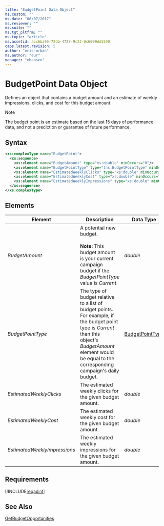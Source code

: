 ```yaml
---
title: "BudgetPoint Data Object"
ms.custom: ""
ms.date: "06/07/2017"
ms.reviewer: ""
ms.suite: ""
ms.tgt_pltfrm: ""
ms.topic: "article"
ms.assetid: acc6ba96-72db-4727-9c22-0c6099dd5590
caps.latest.revision: 5
author: "eric-urban"
ms.author: "eur"
manager: "ehansen"
---
```

# BudgetPoint Data Object
Defines an object that contains a budget amount and an estimate of weekly impressions, clicks, and cost for this budget amount.

> [!NOTE]
> The budget point is an estimate based on the last 15 days of performance data, and not a prediction or guarantee of future performance.

## Syntax

```xml
<xs:complexType name="BudgetPoint">
  <xs:sequence>
    <xs:element name="BudgetAmount" type="xs:double" minOccurs="0"/>
    <xs:element name="BudgetPointType" type="tns:BudgetPointType" minOccurs="0"/>
    <xs:element name="EstimatedWeeklyClicks" type="xs:double" minOccurs="0"/>
    <xs:element name="EstimatedWeeklyCost" type="xs:double" minOccurs="0"/>
    <xs:element name="EstimatedWeeklyImpressions" type="xs:double" minOccurs="0"/>
  </xs:sequence>
</xs:complexType>
```

## <a name="Elements"></a>Elements

|Element|Description|Data Type|
|-----------|---------------|-------------|
|*BudgetAmount*|A potential new budget.<br /><br />**Note:** This budget amount is your current campaign budget if the *BudgetPointType* value is *Current*.|*double*|
|*BudgetPointType*|The type of budget relative to a list of budget points. For example, if the budget point type is *Current* then this object's *BudgetAmount* element would be equal to the corresponding campaign's daily budget.|[BudgetPointType](../adinsight-api/budgetpointtype-value-set.md)|
|*EstimatedWeeklyClicks*|The estimated weekly  clicks for the given budget amount.|*double*|
|*EstimatedWeeklyCost*|The estimated weekly cost for the given budget amount.|*double*|
|*EstimatedWeeklyImpressions*|The estimated weekly impressions for the given budget amount.|*double*|

## Requirements
[!INCLUDE[reqadint](../adinsight-api/includes/reqadint.md)]
## See Also
[GetBudgetOpportunities](../adinsight-api/getbudgetopportunities-service-operation.md)

